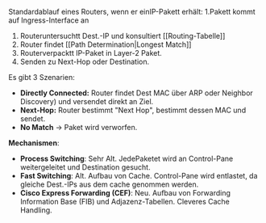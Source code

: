 Standardablauf eines Routers, wenn er einIP-Pakett erhält:
1.Pakett kommt auf Ingress-Interface an
1. Routeruntersuchtt Dest.-IP und konsultiert [[Routing-Tabelle]]
2. Router findet [[Path Determination|Longest Match]]
3. Routerverpacktt IP-Paket in Layer-2 Paket.
4. Senden zu Next-Hop oder Destination.

Es gibt 3 Szenarien:
- **Directly Connected:** Router findet Dest MAC über ARP oder Neighbor Discovery) und versendet direkt an Ziel.
- **Next-Hop:** Router bestimmt "Next Hop", bestimmt dessen MAC und sendet.
- **No Match** -> Paket wird verworfen.

**Mechanismen**:
- **Process Switching**: Sehr Alt. JedePaketet wird an Control-Pane weitergeleitet und Destination gesucht.
- **Fast Switching**: Alt. Aufbau von Cache. Control-Pane wird entlastet, da gleiche Dest.-IPs aus dem cache genommen werden.
- **Cisco Express Forwarding (CEF)**: Neu. Aufbau von Forwarding Information Base (FIB) und Adjazenz-Tabellen. Cleveres Cache Handling.
